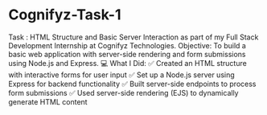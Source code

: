 # Cognifyz-Task-1
Task : HTML Structure and Basic Server Interaction as part of my Full Stack Development Internship at Cognifyz Technologies.
Objective: To build a basic web application with server-side rendering and form submissions using Node.js and Express.
💻 What I Did:
✅ Created an HTML structure with interactive forms for user input
✅ Set up a Node.js server using Express for backend functionality
✅ Built server-side endpoints to process form submissions
✅ Used server-side rendering (EJS) to dynamically generate HTML content


